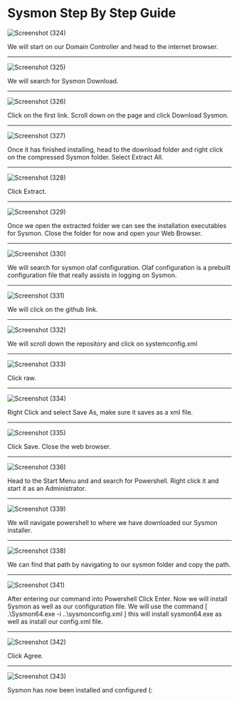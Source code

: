# Sysmon Step By Step Guide

![Screenshot (324)](https://github.com/user-attachments/assets/448e04b8-0158-4d96-9048-dcda77f0a705)

We will start on our Domain Controller and head to the internet browser.

----------------------------------------------------------------------------------------------------

![Screenshot (325)](https://github.com/user-attachments/assets/3e6cf7cd-3cca-4fa3-8865-a338efdc8fbe)

We will search for Sysmon Download.

---------------------------------------------------------------------------------------------------

![Screenshot (326)](https://github.com/user-attachments/assets/31891cd9-9ccd-417d-8bcb-2ce47f2d31fa)

Click on the first link. Scroll down on the page and click Download Sysmon.

----------------------------------------------------------------------------------------------------

![Screenshot (327)](https://github.com/user-attachments/assets/60740bf0-3ec8-4fc8-ae2e-a6057b523df5)

Once it has finished installing, head to the download folder and right click on the compressed Sysmon folder.
Select Extract All.

-----------------------------------------------------------------------------------------------------

![Screenshot (328)](https://github.com/user-attachments/assets/894abbb9-db25-47b8-bea4-3955c09e7320)

Click Extract.

----------------------------------------------------------------------------------------------------

![Screenshot (329)](https://github.com/user-attachments/assets/43a5789b-9a3c-4681-972f-6e0b77b69cf1)

Once we open the extracted folder we can see the installation executables for Sysmon. Close the folder for now and open your Web Browser.

-----------------------------------------------------------------------------------------------------

![Screenshot (330)](https://github.com/user-attachments/assets/abae1b45-ac63-42b3-96ef-b32744c5ef7d)

We will search for sysmon olaf configuration. Olaf configuration is a prebuilt configuration file that really assists in logging on Sysmon.

-------------------------------------------------------------------------------------------------------

![Screenshot (331)](https://github.com/user-attachments/assets/a324884b-7b1f-44cb-a033-17ed00f620e7)

We will click on the github link.

-----------------------------------------------------------------------------------------------------

![Screenshot (332)](https://github.com/user-attachments/assets/b812bff6-7aec-4219-8fbe-aff83c0ade2e)

We will scroll down the repository and click on systemconfig.xml

-----------------------------------------------------------------------------------------------------

![Screenshot (333)](https://github.com/user-attachments/assets/f896257b-82b2-4ed9-9f91-748d83f75e21)

Click raw.

------------------------------------------------------------------------------------------------------------

![Screenshot (334)](https://github.com/user-attachments/assets/51f1d959-45a1-4f50-810b-3d47432c6387)

Right Click and select Save As, make sure it saves as a xml file.

----------------------------------------------------------------------------------------------------

![Screenshot (335)](https://github.com/user-attachments/assets/9246a2b3-e1d3-4c45-aa91-2811bef6e76d)

Click Save. Close the web browser.

------------------------------------------------------------------------------------------------
![Screenshot (336)](https://github.com/user-attachments/assets/9ff9bd99-f792-42eb-a498-0a73318b547c)

Head to the Start Menu and and search for Powershell. Right click it and start it as an Administrator.

---------------------------------------------------------------------------------------------------------

![Screenshot (339)](https://github.com/user-attachments/assets/25a06d65-ad43-4c2b-8f51-12c209ea9de4)

We will navigate powershell to where we have downloaded our Sysmon installer.

---------------------------------------------------------------------------------------------------

![Screenshot (338)](https://github.com/user-attachments/assets/0fcf1b82-c269-4b05-9a7a-06b5f7ba15d9)

We can find that path by navigating to our sysmon folder and copy the path.

-------------------------------------------------------------------------------------------------

![Screenshot (341)](https://github.com/user-attachments/assets/6964cf18-29d6-479c-80c2-d1510dc82911)

After entering our command into Powershell Click Enter. Now we will install Sysmon as well as our configuration file.
We will use the command [ .\Sysmon64.exe -i ..\sysmonconfig.xml ] this will install sysmon64.exe as well as install our config.xml file.

-----------------------------------------------------------------------------------------------------

![Screenshot (342)](https://github.com/user-attachments/assets/cc205ca4-da30-456a-af73-d260ec467179)

Click Agree.

-----------------------------------------------------------------------------------------------------

![Screenshot (343)](https://github.com/user-attachments/assets/81295b07-431d-4df9-a52e-1613ed01b5bc)

Sysmon has now been installed and configured (:
